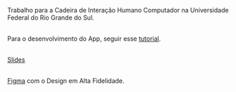 Trabalho para a Cadeira de Interação Humano Computador na Universidade Federal do Rio Grande do Sul. <br> <br>



Para o desenvolvimento do App, seguir esse [tutorial](https://www.youtube.com/watch?v=1_WXNvK_tjs). <br> <br>



[Slides](https://docs.google.com/presentation/d/1Ky--XwsSiKiwjP34sQW7v2QUojaDu_PFaR3akPhOhgY/edit?usp=sharing) <br> <br>



[Figma](https://www.figma.com/file/onHHQlMnVGvKRmJWy1WJqI/ShareCycle?node-id=0%3A1&mode=dev) com o Design em Alta Fidelidade.

 
